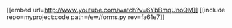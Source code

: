 [[embed url=http://www.youtube.com/watch?v=6YbBmqUnoQM]]
[[include repo=myproject:code path=/ew/forms.py rev=fa61e7]]
